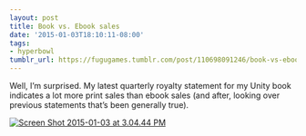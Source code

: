 ```yaml
---
layout: post
title: Book vs. Ebook sales
date: '2015-01-03T18:10:11-08:00'
tags:
- hyperbowl
tumblr_url: https://fugugames.tumblr.com/post/110698091246/book-vs-ebook-sales
---
```

Well, I’m surprised. My latest quarterly royalty statement for my Unity book indicates a lot more print sales than ebook sales (and after, looking over previous statements that’s been generally true).

[![Screen Shot 2015-01-03 at 3.04.44 PM](http://itshardtofondlepenguins.com/wp-content/uploads/2015/01/Screen-Shot-2015-01-03-at-3.04.44-PM.png)](http://itshardtofondlepenguins.com/wp-content/uploads/2015/01/Screen-Shot-2015-01-03-at-3.04.44-PM.png)

